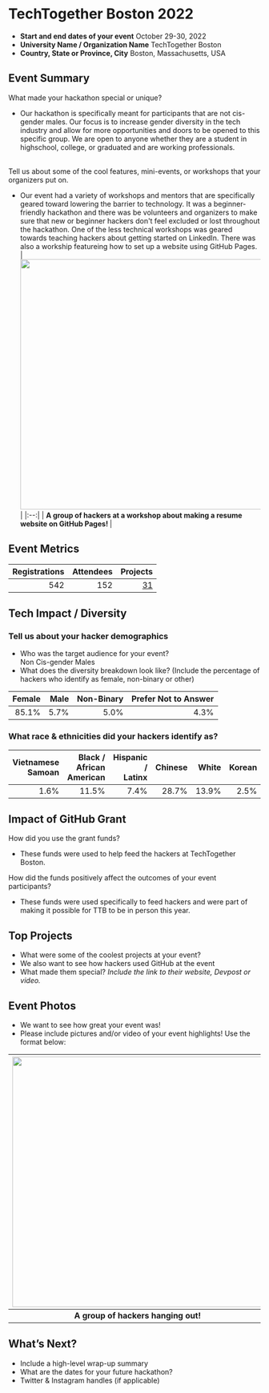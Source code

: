# TechTogether Boston 2022

 - **Start and end dates of your event** October 29-30, 2022
 - **University Name / Organization Name** TechTogether Boston
 - **Country, State or Province, City**  Boston, Massachusetts, USA

## Event Summary

What made your hackathon special or unique? <br> 
- Our hackathon is specifically meant for participants that are not cis-gender males. Our focus is to increase gender diversity in the tech industry and allow for more opportunities and doors to be opened to this specific group. We are open to anyone whether they are a student in highschool, college, or graduated and are working professionals.

<br>Tell us about some of the cool features, mini-events, or workshops that your organizers put on. <br>
- Our event had a variety of workshops and mentors that are specifically geared toward lowering the barrier to technology. It was a beginner-friendly hackathon and there was be volunteers and organizers to make sure that new or beginner hackers don't feel excluded or lost throughout the hackathon. One of the less technical workshops was geared towards teaching hackers about getting started on LinkedIn. There was also a workship featureing how to set up a website using GitHub Pages. 
| <img src="https://github.com/MLH/GitHub-Education-Hackathon-Grant-Fund-2022/Hackathons_2022/images/TTB_workshop.jpg" width="500" height="auto"> |
|:--:|
| <b> A group of hackers at a workshop about making a resume website on GitHub Pages! </b>|


## Event Metrics 

| Registrations|Attendees| Projects|
|---------------:|--------------:|------------:|
|542|152|[31](https://techtogether-boston-2023.devpost.com/project-gallery)| 

## Tech Impact / Diversity 

### Tell us about your hacker demographics
 - Who was the target audience for your event? <br> 
 Non Cis-gender Males
 - What does the diversity breakdown look like? (Include the percentage of hackers who identify as female, non-binary or other) <br>
 
| Female| Male| Non-Binary| Prefer Not to Answer|
|---------------:|--------------:|------------:|---------:|
|85.1%|5.7%|5.0%|4.3%|

### What race & ethnicities did your hackers identify as?
| Vietnamese Samoan | Black / <br> African American | Hispanic / <br> Latinx | Chinese | White | Korean | Asian Indian| Other|
|---------------:|--------------:|------------:|---------:|--------:|---------:|--------:|--------:|
|1.6%|11.5%|7.4%|28.7%|13.9%|2.5%|11.5%|21.3%|

## Impact of GitHub Grant
How did you use the grant funds? <br>
- These funds were used to help feed the hackers at TechTogether Boston. 

How did the funds positively affect the outcomes of your event participants? <br>
- These funds were used specifically to feed hackers and were part of making it possible for TTB to be in person this year. 

## Top Projects

- What were some of the coolest projects at your event? <br> 
- We also want to see how hackers used GitHub at the event <br>
- What made them special? _Include the link to their website, Devpost or video._

## Event Photos

- We want to see how great your event was! <br>
- Please include pictures and/or video of your event highlights! Use the format below: 

| <img src="https://i1.wp.com/tecknoworks.com/wp-content/uploads/2020/01/hackathon-1.png" width="500" height="auto"> |
|:--:|
| <b> A group of hackers hanging out! </b>|

## What’s Next?
- Include a high-level wrap-up summary <br>
- What are the dates for your future hackathon? <br>
- Twitter & Instagram handles (if applicable)  
